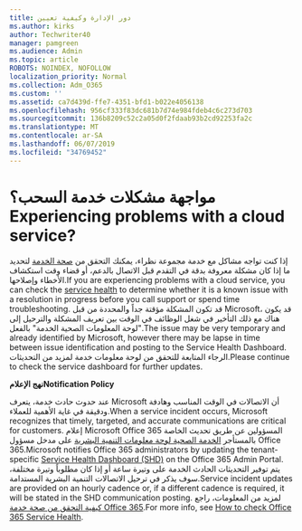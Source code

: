 ```yaml
---
title: دور الإدارة وكيفية تعيين
ms.author: kirks
author: Techwriter40
manager: pamgreen
ms.audience: Admin
ms.topic: article
ROBOTS: NOINDEX, NOFOLLOW
localization_priority: Normal
ms.collection: Adm_O365
ms.custom: ''
ms.assetid: ca7d439d-ffe7-4351-bfd1-b022e4056138
ms.openlocfilehash: 956cf333f83dc681b7d74e984fdeb4c6c273d703
ms.sourcegitcommit: 136b8209c52c2a05d0f2fdaab93b2cd92253fa2c
ms.translationtype: MT
ms.contentlocale: ar-SA
ms.lasthandoff: 06/07/2019
ms.locfileid: "34769452"
---
```

# <a name="experiencing-problems-with-a-cloud-service"></a><span data-ttu-id="0fcd3-102">مواجهة مشكلات خدمة السحب؟</span><span class="sxs-lookup"><span data-stu-id="0fcd3-102">Experiencing problems with a cloud service?</span></span>

<span data-ttu-id="0fcd3-103">إذا كنت تواجه مشاكل مع خدمة مجموعة نظراء، يمكنك التحقق من [صحة الخدمة](https://admin.microsoft.com/AdminPortal/Home#/servicehealth) لتحديد ما إذا كان مشكلة معروفة بدقة في التقدم قبل الاتصال بالدعم، أو قضاء وقت استكشاف الأخطاء وإصلاحها.</span><span class="sxs-lookup"><span data-stu-id="0fcd3-103">If you are experiencing problems with a cloud service, you can check the [service health](https://admin.microsoft.com/AdminPortal/Home#/servicehealth) to determine whether it is a known issue with a resolution in progress before you call support or spend time troubleshooting.</span></span> <span data-ttu-id="0fcd3-104">قد تكون المشكلة مؤقتة جداً والمحددة من قبل Microsoft، قد يكون هناك مع ذلك التأخير في شغل الوظائف في الوقت بين تعريف المشكلة والترحيل إلى "لوحة المعلومات الصحية الخدمة" بالفعل.</span><span class="sxs-lookup"><span data-stu-id="0fcd3-104">The issue may be very temporary and already identified by Microsoft, however there may be lapse in time between issue identification and posting to the Service Health Dashboard.</span></span> <span data-ttu-id="0fcd3-105">الرجاء المتابعة للتحقق من لوحة معلومات خدمة لمزيد من التحديثات.</span><span class="sxs-lookup"><span data-stu-id="0fcd3-105">Please continue to check the service dashboard for further updates.</span></span>

<span data-ttu-id="0fcd3-106">**نهج الإعلام**</span><span class="sxs-lookup"><span data-stu-id="0fcd3-106">**Notification Policy**</span></span>

<span data-ttu-id="0fcd3-107">عند حدوث حادث خدمة، يتعرف Microsoft أن الاتصالات في الوقت المناسب وهادفة ودقيقة في غاية الأهمية للعملاء.</span><span class="sxs-lookup"><span data-stu-id="0fcd3-107">When a service incident occurs, Microsoft recognizes that timely, targeted, and accurate communications are critical for customers.</span></span> <span data-ttu-id="0fcd3-108">إعلام Microsoft Office 365 المسؤولين عن طريق تحديث الخاصة بالمستأجر [الخدمة الصحية لوحة معلومات التنمية البشرية](https://admin.microsoft.com/AdminPortal/Home#/servicehealth) على مدخل مسؤول Office 365.</span><span class="sxs-lookup"><span data-stu-id="0fcd3-108">Microsoft notifies Office 365 administrators by updating the tenant-specific [Service Health Dashboard (SHD)](https://admin.microsoft.com/AdminPortal/Home#/servicehealth) on the Office 365 Admin Portal.</span></span> <span data-ttu-id="0fcd3-109">يتم توفير التحديثات الحادث الخدمة على وتيرة ساعة أو إذا كان مطلوباً وتيرة مختلفة، سوف يذكر في ترحيل الاتصالات التنمية البشرية المستدامة.</span><span class="sxs-lookup"><span data-stu-id="0fcd3-109">Service incident updates are provided on an hourly cadence or, if a different cadence is required, it will be stated in the SHD communication posting.</span></span> <span data-ttu-id="0fcd3-110">لمزيد من المعلومات، راجع [كيفية التحقق من صحة خدمة Office 365](https://docs.microsoft.com/office365/enterprise/view-service-health).</span><span class="sxs-lookup"><span data-stu-id="0fcd3-110">For more info, see [How to check Office 365 Service Health](https://docs.microsoft.com/office365/enterprise/view-service-health).</span></span>

